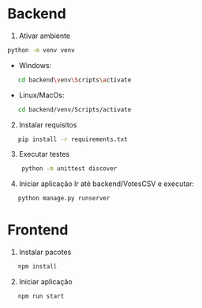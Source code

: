 # Backend
1. Ativar ambiente
```bash
python -m venv venv
```

- Windows:
```bash
   cd backend\venv\Scripts\activate
```

- Linux/MacOs:
```bash
   cd backend/venv/Scripts/activate
```

2. Instalar requisitos
```bash
   pip install -r requirements.txt
```

3. Executar testes
```bash
    python -m unittest discover
```

4. Iniciar aplicação
Ir até backend/VotesCSV e executar:
```bash
   python manage.py runserver
```

# Frontend
1. Instalar pacotes
```bash
   npm install
```

2. Iniciar aplicação
```bash
   npm run start
```

